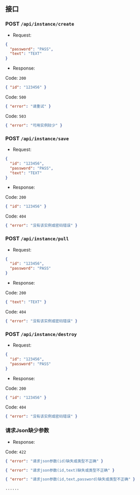 ## 接口

### POST `/api/instance/create`

- Request:

```json
{
  "password": "PASS",
  "text": "TEXT"
}
```

- Response:

Code: `200`

```json
{ "id": "123456" }
```

Code: `500`

```json
{ "error": "请重试" }
```

Code: `503`

```json
{ "error": "可用实例较少" }
```

### POST `/api/instance/save`

- Request:

```json
{
  "id": "123456",
  "password": "PASS",
  "text": "TEXT"
}
```

- Response:

Code: `200`

```json
{ "id": "123456" }
```

Code: `404`

```json
{ "error": "没有该实例或密码错误" }
```

### POST `/api/instance/pull`

- Request:

```json
{
  "id": "123456",
  "password": "PASS"
}
```

- Response:

Code: `200`

```json
{ "text": "TEXT" }
```

Code: `404`

```json
{ "error": "没有该实例或密码错误" }
```

### POST `/api/instance/destroy`

- Request:

```json
{
  "id": "123456",
  "password": "PASS"
}
```

- Response:

Code: `200`

```json
{ "id": "123456" }
```

Code: `404`

```json
{ "error": "没有该实例或密码错误" }
```

### 请求Json缺少参数

- Response:

Code: `422`

```json
{ "error": "请求json参数(id)缺失或类型不正确" }
```
```json
{ "error": "请求json参数(id,text)缺失或类型不正确" }
```
```json
{ "error": "请求json参数(id,text,password)缺失或类型不正确" }
```
```
......
```
